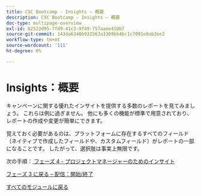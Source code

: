 ```yaml
---
title: CSC Bootcamp - Insights – 概要
description: CSC Bootcamp - Insights – 概要
doc-type: multipage-overview
exl-id: b2522d95-7fd9-41c3-9f49-757aaee410b7
source-git-commit: 143da6340b932563a3309bb46c1c7091e0ab2ee2
workflow-type: tm+mt
source-wordcount: '111'
ht-degree: 0%

---
```


# Insights：概要

キャンペーンに関する優れたインサイトを提供する多数のレポートを見てみましょう。  これらは例に過ぎません。  他にも多くの機能が標準で用意されており、レポートの作成や変更が簡単にできます。

覚えておく必要があるのは、プラットフォームに存在するすべてのフィールド（ネイティブで作成したフィールドや、カスタムフィールド）がレポートの一部になることです。  したがって、選択肢は事実上無限です。

次の手順：[ フェーズ 4 - プロジェクトマネージャーのためのインサイト ](./project-manager.md)

[フェーズ 3 に戻る – 配信：開始/終了](../delivery/go-nogo.md)

[すべてのモジュールに戻る](../../overview.md)
